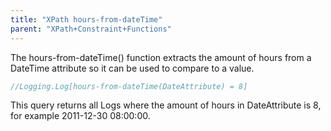 ```yaml
---
title: "XPath hours-from-dateTime"
parent: "XPath+Constraint+Functions"
---
```



The hours-from-dateTime() function extracts the amount of hours from a DateTime attribute so it can be used to compare to a value.

```java
//Logging.Log[hours-from-dateTime(DateAttribute) = 8]
```
This query returns all Logs where the amount of hours in DateAttribute is 8, for example 2011-12-30 08:00:00.
